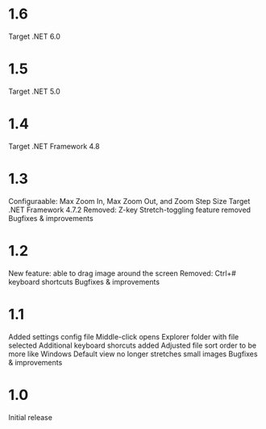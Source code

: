 # 1.6
Target .NET 6.0

# 1.5
Target .NET 5.0

# 1.4
Target .NET Framework 4.8

# 1.3
Configuraable: Max Zoom In, Max Zoom Out, and Zoom Step Size
Target .NET Framework 4.7.2
Removed: Z-key Stretch-toggling feature removed
Bugfixes & improvements


# 1.2
New feature: able to drag image around the screen
Removed: Ctrl+# keyboard shortcuts
Bugfixes & improvements


# 1.1
Added settings config file
Middle-click opens Explorer folder with file selected
Additional keyboard shorcuts added
Adjusted file sort order to be more like Windows
Default view no longer stretches small images
Bugfixes & improvements


# 1.0
Initial release
